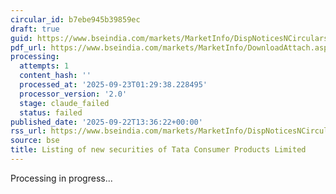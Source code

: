 ```yaml
---
circular_id: b7ebe945b39859ec
draft: true
guid: https://www.bseindia.com/markets/MarketInfo/DispNoticesNCirculars.aspx?Noticeid={75077DE7-BC89-4539-845D-D8CDB0FE3EF1}&noticeno=20250922-35&dt=09/22/2025&icount=35&totcount=58&flag=0
pdf_url: https://www.bseindia.com/markets/MarketInfo/DownloadAttach.aspx?id=20250922-35&attachedId=eff669d0-bdda-42fa-b3eb-2c7bbef326c0
processing:
  attempts: 1
  content_hash: ''
  processed_at: '2025-09-23T01:29:38.228495'
  processor_version: '2.0'
  stage: claude_failed
  status: failed
published_date: '2025-09-22T13:36:22+00:00'
rss_url: https://www.bseindia.com/markets/MarketInfo/DispNoticesNCirculars.aspx?Noticeid={75077DE7-BC89-4539-845D-D8CDB0FE3EF1}&noticeno=20250922-35&dt=09/22/2025&icount=35&totcount=58&flag=0
source: bse
title: Listing of new securities of Tata Consumer Products Limited
---
```


Processing in progress...